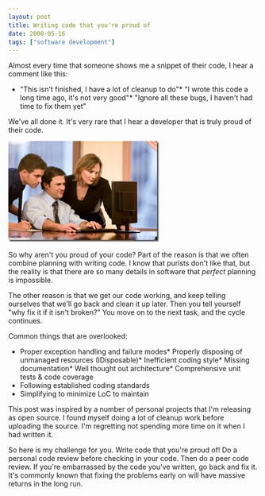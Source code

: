 ```yaml
---
layout: post
title: Writing code that you're proud of
date: 2008-05-16
tags: ["software development"]
---
```


Almost every time that someone shows me a snippet of their code, I hear a comment like this:

*   &quot;This isn't finished, I have a lot of cleanup to do&quot;*   &quot;I wrote this code a long time ago, it's not very good&quot;*   &quot;Ignore all these bugs, I haven't had time to fix them yet&quot;  

We've all done it. It's very rare that I hear a developer that is truly proud of their code.

![Copyright](istock-000005549387xsmall.jpg)

So why aren't you proud of your code? Part of the reason is that we often combine planning with writing code. I know that purists don't like that, but the reality is that there are so many details in software that _perfect_ planning is impossible.

The other reason is that we get our code working, and keep telling ourselves that we'll go back and clean it up later. Then you tell yourself &quot;why fix it if it isn't broken?&quot; You move on to the next task, and the cycle continues.

Common things that are overlooked:

*   Proper exception handling and failure modes*   Properly disposing of unmanaged resources (IDisposable)*   Inefficient coding style*   Missing documentation*   Well thought out architecture*   Comprehensive unit tests & code coverage
*   Following established coding standards
*   Simplifying to minimize LoC to maintain  

This post was inspired by a number of personal projects that I'm releasing as open source. I found myself doing a lot of cleanup work before uploading the source. I'm regretting not spending more time on it when I had written it.

So here is my challenge for you. Write code that you're proud of! Do a personal code review before checking in your code. Then do a peer code review. If you're embarrassed by the code you've written, go back and fix it. It's commonly known that fixing the problems early on will have massive returns in the long run.